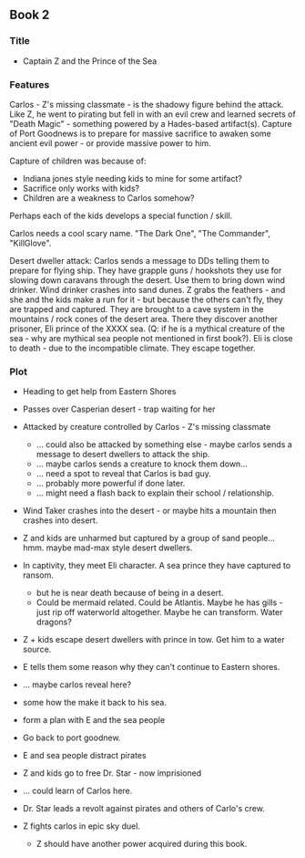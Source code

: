 
## Book 2

### Title

* Captain Z and the Prince of the Sea

### Features

Carlos - Z's missing classmate - is the shadowy figure behind the attack.
Like Z, he went to pirating but fell in with an evil crew and learned secrets of
"Death Magic" - something powered by a Hades-based artifact(s). Capture of Port Goodnews is to prepare for massive sacrifice to awaken some ancient evil power - or provide massive power to him.

Capture of children was because of:

* Indiana jones style needing kids to mine for some artifact?
* Sacrifice only works with kids?
* Children are a weakness to Carlos somehow?

Perhaps each of the kids develops a special function / skill.

Carlos needs a cool scary name. "The Dark One", "The Commander", "KillGlove".

Desert dweller attack: Carlos sends a message to DDs telling them to prepare for flying ship. They have grapple guns / hookshots they use for slowing down caravans through the desert. Use them to bring down wind drinker. Wind drinker crashes into sand dunes. Z grabs the feathers - and she and the kids make a run for it - but because the others can't fly, they are trapped and captured. They are brought to a cave system in the mountains / rock cones of the desert area. There they discover another prisoner, Eli prince of the XXXX sea. (Q: if he is a mythical creature of the sea - why are mythical sea people not mentioned in first book?). Eli is close to death - due to the incompatible climate. They escape together. 


### Plot

* Heading to get help from Eastern Shores
* Passes over Casperian desert - trap waiting for her
* Attacked by creature controlled by Carlos - Z's missing classmate
  * ... could also be attacked by something else - maybe carlos sends a message to desert dwellers to attack the ship.
  * ... maybe carlos sends a creature to knock them down...
  * ... need a spot to reveal that Carlos is bad guy.
  * ... probably more powerful if done later.
  * ... might need a flash back to explain their school / relationship.
* Wind Taker crashes into the desert - or maybe hits a mountain then crashes into desert.
* Z and kids are unharmed but captured by a group of sand people... hmm. maybe mad-max style desert dwellers.
* In captivity, they meet Eli character. A sea prince they have captured to ransom.
  * but he is near death because of being in a desert.
  * Could be mermaid related. Could be Atlantis. Maybe he has gills - just rip off waterworld altogether. Maybe he can transform. Water dragons?

* Z + kids escape desert dwellers with prince in tow. Get him to a water source.
* E tells them some reason why they can't continue to Eastern shores.
* ... maybe carlos reveal here?
* some how the make it back to his sea.
* form a plan with E and the sea people
* Go back to port goodnew.
* E and sea people distract pirates
* Z and kids go to free Dr. Star - now imprisioned
* ... could learn of Carlos here.
* Dr. Star leads a revolt against pirates and others of Carlo's crew.
* Z fights carlos in epic sky duel.
  * Z should have another power acquired during this book.
